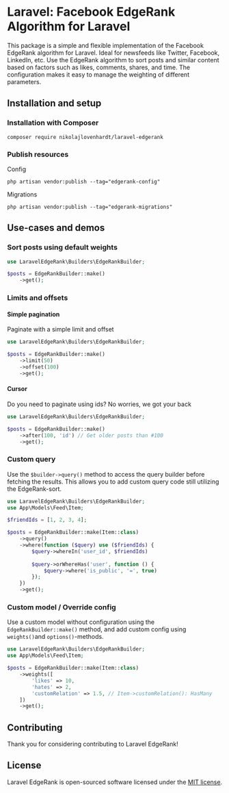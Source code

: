 # Laravel: Facebook EdgeRank Algorithm for Laravel

This package is a simple and flexible implementation of the Facebook EdgeRank algorithm for Laravel.
Ideal for newsfeeds like Twitter, Facebook, LinkedIn, etc. Use the EdgeRank algorithm to sort posts and similar content based on factors such as likes, comments, shares, and time. The configuration makes it easy to manage the weighting of different parameters.

## Installation and setup

### Installation with Composer

```
composer require nikolajlovenhardt/laravel-edgerank
```

### Publish resources

Config
```
php artisan vendor:publish --tag="edgerank-config"
```

Migrations
```
php artisan vendor:publish --tag="edgerank-migrations"
```

## Use-cases and demos

### Sort posts using default weights

```php
use LaravelEdgeRank\Builders\EdgeRankBuilder;

$posts = EdgeRankBuilder::make()
    ->get();
```

### Limits and offsets

#### Simple pagination

Paginate with a simple limit and offset

```php
use LaravelEdgeRank\Builders\EdgeRankBuilder;

$posts = EdgeRankBuilder::make()
    ->limit(50)
    ->offset(100)
    ->get();
```

#### Cursor

Do you need to paginate using ids? No worries, we got your back

```php
use LaravelEdgeRank\Builders\EdgeRankBuilder;

$posts = EdgeRankBuilder::make()
    ->after(100, 'id') // Get older posts than #100
    ->get();
```

### Custom query

Use the `$builder->query()` method to access the query builder before fetching the results. This allows you to add custom query code still utilizing the EdgeRank-sort.

```php
use LaravelEdgeRank\Builders\EdgeRankBuilder;
use App\Models\Feed\Item;

$friendIds = [1, 2, 3, 4];

$posts = EdgeRankBuilder::make(Item::class)
    ->query()
    ->where(function ($query) use ($friendIds) {
        $query->whereIn('user_id', $friendIds)
        
        $query->orWhereHas('user', function () {
            $query->where('is_public', '=', true)
        });
    })
    ->get();
```

### Custom model / Override config

Use a custom model without configuration using the `EdgeRankBuilder::make()` method, and add custom config using `weights()`and `options()`-methods.

```php
use LaravelEdgeRank\Builders\EdgeRankBuilder;
use App\Models\Feed\Item;

$posts = EdgeRankBuilder::make(Item::class)
    ->weights([
        'likes' => 10,
        'hates' => 2,
        'customRelation' => 1.5, // Item->customRelation(): HasMany
    ])
    ->get();
```

## Contributing

Thank you for considering contributing to Laravel EdgeRank!

## License

Laravel EdgeRank is open-sourced software licensed under the [MIT license](LICENSE.md).